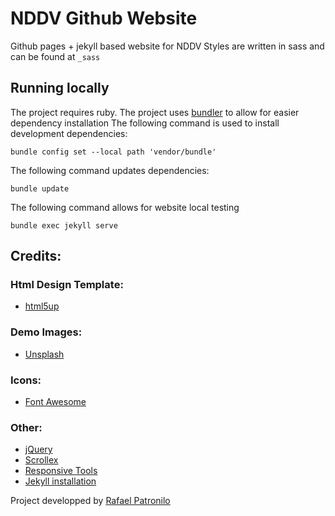 # NDDV Github Website
Github pages + jekyll based website for NDDV
Styles are written in sass and can be found at `_sass`

## Running locally
The project requires ruby. The project uses [bundler](https://bundler.io/) to allow for easier dependency installation
The following command is used to install development dependencies:
```
bundle config set --local path 'vendor/bundle'
```
The following command updates dependencies:
```
bundle update
```
The following command allows for website local testing
```
bundle exec jekyll serve
```

## Credits:

### Html Design Template:
- [html5up](https://html5up.net/)

### Demo Images:
- [Unsplash](unsplash.com)

### Icons:
- [Font Awesome](fontawesome.io)

### Other:
- [jQuery](jquery.com)
- [Scrollex](github.com/ajlkn/jquery.scrollex)
- [Responsive Tools](github.com/ajlkn/responsive-tools)
- [Jekyll installation](https://jekyllrb.com/docs/installation)


Project developped by [Rafael Patronilo](mailto:rafael.patronilo@hotmail.com)
